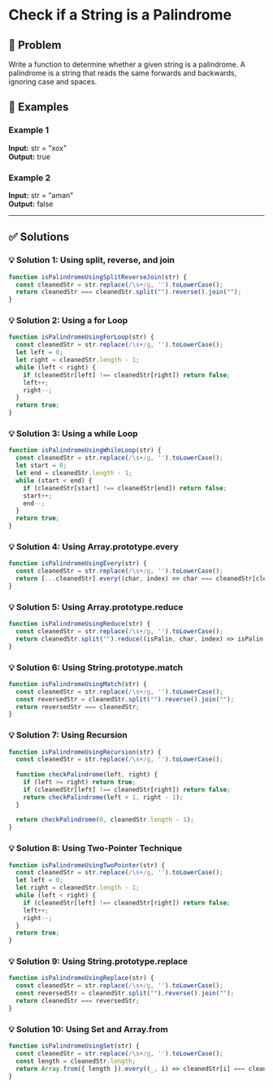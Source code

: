 # Check if a String is a Palindrome

## 📝 Problem

Write a function to determine whether a given string is a palindrome. A palindrome is a string that reads the same forwards and backwards, ignoring case and spaces.


## 📌 Examples

### Example 1

**Input:** str = "xox"  
**Output:** true

### Example 2

**Input:** str = "aman"  
**Output:** false

---

## ✅ Solutions

### 💡 Solution 1: Using split, reverse, and join

```javascript
function isPalindromeUsingSplitReverseJoin(str) {
  const cleanedStr = str.replace(/\s+/g, '').toLowerCase();
  return cleanedStr === cleanedStr.split("").reverse().join("");
}
```

### 💡 Solution 2: Using a for Loop

```javascript
function isPalindromeUsingForLoop(str) {
  const cleanedStr = str.replace(/\s+/g, '').toLowerCase();
  let left = 0;
  let right = cleanedStr.length - 1;
  while (left < right) {
    if (cleanedStr[left] !== cleanedStr[right]) return false;
    left++;
    right--;
  }
  return true;
}
```

### 💡 Solution 3: Using a while Loop

```javascript
function isPalindromeUsingWhileLoop(str) {
  const cleanedStr = str.replace(/\s+/g, '').toLowerCase();
  let start = 0;
  let end = cleanedStr.length - 1;
  while (start < end) {
    if (cleanedStr[start] !== cleanedStr[end]) return false;
    start++;
    end--;
  }
  return true;
}
```

### 💡 Solution 4: Using Array.prototype.every

```javascript
function isPalindromeUsingEvery(str) {
  const cleanedStr = str.replace(/\s+/g, '').toLowerCase();
  return [...cleanedStr].every((char, index) => char === cleanedStr[cleanedStr.length - 1 - index]);
}
```

### 💡 Solution 5: Using Array.prototype.reduce

```javascript
function isPalindromeUsingReduce(str) {
  const cleanedStr = str.replace(/\s+/g, '').toLowerCase();
  return cleanedStr.split("").reduce((isPalin, char, index) => isPalin && char === cleanedStr[cleanedStr.length - 1 - index], true);
}
```

### 💡 Solution 6: Using String.prototype.match

```javascript
function isPalindromeUsingMatch(str) {
  const cleanedStr = str.replace(/\s+/g, '').toLowerCase();
  const reversedStr = cleanedStr.split("").reverse().join("");
  return reversedStr === cleanedStr;
}
```

### 💡 Solution 7: Using Recursion

```javascript
function isPalindromeUsingRecursion(str) {
  const cleanedStr = str.replace(/\s+/g, '').toLowerCase();
  
  function checkPalindrome(left, right) {
    if (left >= right) return true;
    if (cleanedStr[left] !== cleanedStr[right]) return false;
    return checkPalindrome(left + 1, right - 1);
  }
  
  return checkPalindrome(0, cleanedStr.length - 1);
}
```

### 💡 Solution 8: Using Two-Pointer Technique

```javascript
function isPalindromeUsingTwoPointer(str) {
  const cleanedStr = str.replace(/\s+/g, '').toLowerCase();
  let left = 0;
  let right = cleanedStr.length - 1;
  while (left < right) {
    if (cleanedStr[left] !== cleanedStr[right]) return false;
    left++;
    right--;
  }
  return true;
}
```

### 💡 Solution 9: Using String.prototype.replace

```javascript
function isPalindromeUsingReplace(str) {
  const cleanedStr = str.replace(/\s+/g, '').toLowerCase();
  const reversedStr = cleanedStr.split("").reverse().join("");
  return cleanedStr === reversedStr;
}
```

### 💡 Solution 10: Using Set and Array.from

```javascript
function isPalindromeUsingSet(str) {
  const cleanedStr = str.replace(/\s+/g, '').toLowerCase();
  const length = cleanedStr.length;
  return Array.from({ length }).every((_, i) => cleanedStr[i] === cleanedStr[length - 1 - i]);
}
```